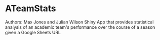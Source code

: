 # ATeamStats
Authors: Max Jones and Julian Wilson
Shiny App that provides statistical analysis of an academic team's performance over the course of a season given a Google Sheets URL
